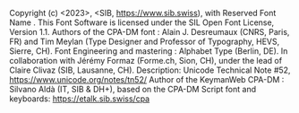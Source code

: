 Copyright (c) <2023>, <SIB, https://www.sib.swiss), with Reserved Font Name <CPA-DM>.
This Font Software is licensed under the SIL Open Font License, Version 1.1.
Authors of the CPA-DM font :  Alain J. Desreumaux (CNRS, Paris, FR) and Tim Meylan (Type Designer and Professor of Typography, HEVS, Sierre, CH). Font Engineering and mastering : Alphabet Type (Berlin, DE). In collaboration with Jérémy Formaz (Forme.ch, Sion, CH), under the lead of Claire Clivaz (SIB, Lausanne, CH). Description: Unicode Technical Note #52, https://www.unicode.org/notes/tn52/
Author of the KeymanWeb CPA-DM : Silvano Aldà (IT, SIB & DH+), based on the CPA-DM Script font and keyboards: https://etalk.sib.swiss/cpa 
